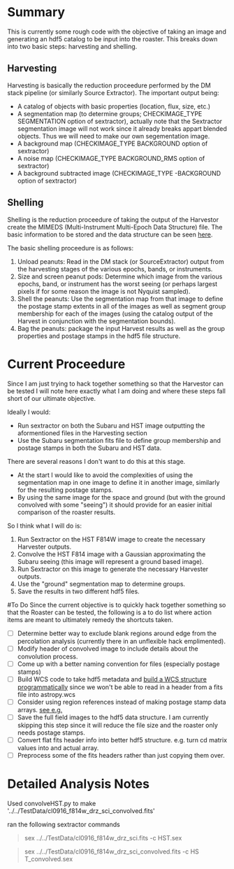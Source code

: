 # Summary
This is currently some rough code with the objective of taking an image and generating an hdf5 catalog to be input into the roaster. This breaks down into two basic steps: harvesting and shelling.

## Harvesting

Harvesting is basically the reduction proceedure performed by the DM stack pipeline (or similarly Source Extractor). The important output being:

* A catalog of objects with basic properties (location, flux, size, etc.)
* A segmentation map (to determine groups; CHECKIMAGE_TYPE SEGMENTATION option of sextractor), actually note that the Sextractor segmentation image will not work since it already breaks appart blended objects. Thus we will need to make our own segementation image.
* A background map (CHECKIMAGE_TYPE BACKGROUND option of sextractor)
* A noise map (CHECKIMAGE_TYPE BACKGROUND_RMS option of sextractor)
* A background subtracted image (CHECKIMAGE_TYPE -BACKGROUND option of sextractor)

## Shelling 

Shelling is the reduction proceedure of taking the output of the Harvestor create the MIMEDS (Multi-Instrument Multi-Epoch Data Structure) file. The basic information to be stored and the data structure can be seen [here](https://www.lucidchart.com/documents/view/3123e050-bbfc-4167-9dba-4659715d668b).

The basic shelling proceedure is as follows:

1. Unload peanuts: Read in the DM stack (or SourceExtractor) output from the harvesting stages of the various epochs, bands, or instruments. 
2. Size and screen peanut pods: Determine which image from the various epochs, band, or instrument has the worst seeing (or perhaps largest pixels if for some reason the image is not Nyquist sampled).
3. Shell the peanuts: Use the segmentation map from that image to define the postage stamp extents in all of the images as well as segment group membership for each of the images (using the catalog output of the Harvest in conjunction with the segmentation bounds).
4. Bag the peanuts: package the input Harvest results as well as the group properties and postage stamps in the hdf5 file structure.

# Current Proceedure
Since I am just trying to hack together something so that the Harvestor can be tested I will note here exactly what I am doing and where these steps fall short of our ultimate objective.

Ideally I would:

* Run sextractor on both the Subaru and HST image outputting the aformentioned files in the Harvesting section
* Use the Subaru segmentation fits file to define group membership and postage stamps in both the Subaru and HST data.

There are several reasons I don't want to do this at this stage. 

* At the start I would like to avoid the complexities of using the segmentation map in one image to define it in another image, similarly for the resulting postage stamps.
* By using the same image for the space and ground (but with the ground convolved with some "seeing") it should provide for an easier initial comparison of the roaster results.

So I think what I will do is:

1. Run Sextractor on the HST F814W image to create the necessary Harvester outputs.
2. Convolve the HST F814 image with a Gaussian approximating the Subaru seeing (this image will represent a ground based image).
3. Run Sextractor on this image to generate the necessary Harvester outputs.
4. Use the "ground" segmentation map to determine groups.
5. Save the results in two different hdf5 files.


#To Do
Since the current objective is to quickly hack together something so that the Roaster can be tested, the following is a to do list where action items are meant to ultimately remedy the shortcuts taken.

- [ ] Determine better way to exclude blank regions around edge from the percolation analysis (currently there in an unflexible hack emplimented).
- [ ] Modify header of convolved image to include details about the convolution process. 
- [ ] Come up with a better naming convention for files (especially postage stamps)
- [ ] Build WCS code to take hdf5 metadata and [build a WCS structure programmatically](http://astropy.readthedocs.org/en/latest/wcs/) since we won't be able to read in a header from a fits file into astropy.wcs
- [ ] Consider using region references instead of making postage stamp data arrays. [see e.g.](http://docs.h5py.org/en/latest/refs.html)
- [ ] Save the full field images to the hdf5 data structure. I am currently skipping this step since it will reduce the file size and the roaster only needs postage stamps.
- [ ] Convert flat fits header info into better hdf5 structure. e.g. turn cd matrix values into and actual array.
- [ ] Preprocess some of the fits headers rather than just copying them over.

# Detailed Analysis Notes
Used convolveHST.py to make '../../TestData/cl0916_f814w_drz_sci_convolved.fits'

ran the following sextractor commands
> sex ../../TestData/cl0916_f814w_drz_sci.fits -c HST.sex

> sex ../../TestData/cl0916_f814w_drz_sci_convolved.fits -c HS
T_convolved.sex

